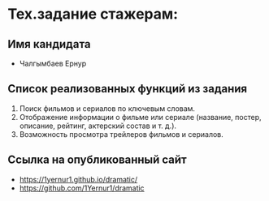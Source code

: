 # Тех.задание стажерам:
## Имя кандидата
   - Чалгымбаев Ернур

## Список реализованных функций из задания
1. Поиск фильмов и сериалов по ключевым словам.
2. Отображение информации о фильме или сериале (название, постер, описание, рейтинг, актерский состав и т. д.).
3. Возможность просмотра трейлеров фильмов и сериалов.

## Ссылка на опубликованный сайт
   - https://1yernur1.github.io/dramatic/
   - https://github.com/1Yernur1/dramatic
